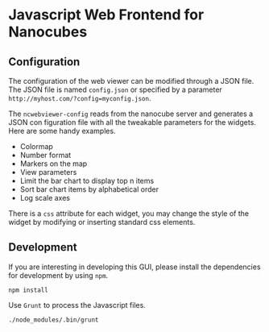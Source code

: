 # Javascript Web Frontend for Nanocubes

## Configuration


The configuration of the web viewer can be modified through a JSON
file. The JSON file is named `config.json` or specified by a parameter
`http://myhost.com/?config=myconfig.json`.

The `ncwebviewer-config` reads from the nanocube server and generates
a JSON con figuration file with all the tweakable parameters for the
widgets.  Here are some handy examples.

* Colormap
* Number format
* Markers on the map
* View parameters
* Limit the bar chart to display top n items
* Sort bar chart items by alphabetical order
* Log scale axes


There is a `css` attribute for each widget, you may change the style
of the widget by modifying or inserting standard css elements.


## Development

If you are interesting in developing this GUI, please install the dependencies for development by using `npm`.

```
npm install
```

Use `Grunt` to process the Javascript files.

```
./node_modules/.bin/grunt
```